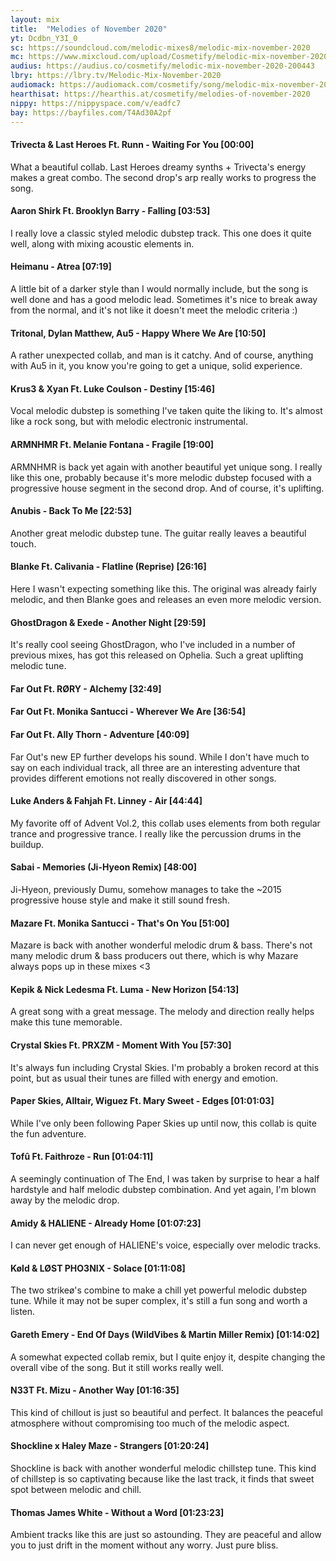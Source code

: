 ```yaml
---
layout: mix
title:  "Melodies of November 2020"
yt: Dcdbn_Y3I_0
sc: https://soundcloud.com/melodic-mixes8/melodic-mix-november-2020
mc: https://www.mixcloud.com/upload/Cosmetify/melodic-mix-november-2020
audius: https://audius.co/cosmetify/melodic-mix-november-2020-200443
lbry: https://lbry.tv/Melodic-Mix-November-2020
audiomack: https://audiomack.com/cosmetify/song/melodic-mix-november-2020
hearthisat: https://hearthis.at/cosmetify/melodies-of-november-2020
nippy: https://nippyspace.com/v/eadfc7
bay: https://bayfiles.com/T4Ad30A2pf
---
```


#### Trivecta & Last Heroes Ft. Runn - Waiting For You [00:00]
What a beautiful collab. Last Heroes dreamy synths + Trivecta's energy makes a great combo. The second drop's arp really works to progress the song.

#### Aaron Shirk Ft. Brooklyn Barry - Falling [03:53]
I really love a classic styled melodic dubstep track. This one does it quite well, along with mixing acoustic elements in.

#### Heimanu - Atrea [07:19]
A little bit of a darker style than I would normally include, but the song is well done and has a good melodic lead. Sometimes it's nice to break away from the normal, and it's not like it doesn't meet the melodic criteria :)

#### Tritonal, Dylan Matthew, Au5 - Happy Where We Are [10:50]
A rather unexpected collab, and man is it catchy. And of course, anything with Au5 in it, you know you're going to get a unique, solid experience.

#### Krus3 & Xyan Ft. Luke Coulson - Destiny [15:46]
Vocal melodic dubstep is something I've taken quite the liking to. It's almost like a rock song, but with melodic electronic instrumental.

#### ARMNHMR Ft. Melanie Fontana - Fragile [19:00]
ARMNHMR is back yet again with another beautiful yet unique song. I really like this one, probably because it's more melodic dubstep focused with a progressive house segment in the second drop. And of course, it's uplifting.

#### Anubis - Back To Me [22:53]
Another great melodic dubstep tune. The guitar really leaves a beautiful touch.

#### Blanke Ft. Calivania - Flatline (Reprise) [26:16]
Here I wasn't expecting something like this. The original was already fairly melodic, and then Blanke goes and releases an even more melodic version.

#### GhostDragon & Exede - Another Night [29:59]
It's really cool seeing GhostDragon, who I've included in a number of previous mixes, has got this released on Ophelia. Such a great uplifting melodic tune.

#### Far Out Ft. RØRY - Alchemy [32:49]
#### Far Out Ft. Monika Santucci - Wherever We Are [36:54]
#### Far Out Ft. Ally Thorn - Adventure [40:09]
Far Out's new EP further develops his sound. While I don't have much to say on each individual track, all three are an interesting adventure that provides different emotions not really discovered in other songs.

#### Luke Anders & Fahjah Ft. Linney - Air [44:44]
My favorite off of Advent Vol.2, this collab uses elements from both regular trance and progressive trance. I really like the percussion drums in the buildup.

#### Sabai - Memories (Ji-Hyeon Remix) [48:00]
Ji-Hyeon, previously Dumu, somehow manages to take the ~2015 progressive house style and make it still sound fresh.

#### Mazare Ft. Monika Santucci - That's On You [51:00]
Mazare is back with another wonderful melodic drum & bass. There's not many melodic drum & bass producers out there, which is why Mazare always pops up in these mixes <3

#### Kepik & Nick Ledesma Ft. Luma - New Horizon [54:13]
A great song with a great message. The melody and direction really helps make this tune memorable.

#### Crystal Skies Ft. PRXZM - Moment With You [57:30]
It's always fun including Crystal Skies. I'm probably a broken record at this point, but as usual their tunes are filled with energy and emotion.

#### Paper Skies, Alltair, Wiguez Ft. Mary Sweet - Edges [01:01:03]
While I've only been following Paper Skies up until now, this collab is quite the fun adventure.

#### Tofû Ft. Faithroze - Run [01:04:11]
A seemingly continuation of The End, I was taken by surprise to hear a half hardstyle and half melodic dubstep combination. And yet again, I'm blown away by the melodic drop.

#### Amidy & HALIENE - Already Home [01:07:23]
I can never get enough of HALIENE's voice, especially over melodic tracks.

#### Køld & LØST PHO3NIX - Solace [01:11:08]
The two strikeø's combine to make a chill yet powerful melodic dubstep tune. While it may not be super complex, it's still a fun song and worth a listen.

#### Gareth Emery - End Of Days (WildVibes & Martin Miller Remix) [01:14:02]
A somewhat expected collab remix, but I quite enjoy it, despite changing the overall vibe of the song. But it still works really well.

#### N33T Ft. Mizu - Another Way [01:16:35]
This kind of chillout is just so beautiful and perfect. It balances the peaceful atmosphere without compromising too much of the melodic aspect.

#### Shockline x Haley Maze - Strangers [01:20:24]
Shockline is back with another wonderful melodic chillstep tune. This kind of chillstep is so captivating because like the last track, it finds that sweet spot between melodic and chill.

#### Thomas James White - Without a Word [01:23:23]
Ambient tracks like this are just so astounding. They are peaceful and allow you to just drift in the moment without any worry. Just pure bliss.